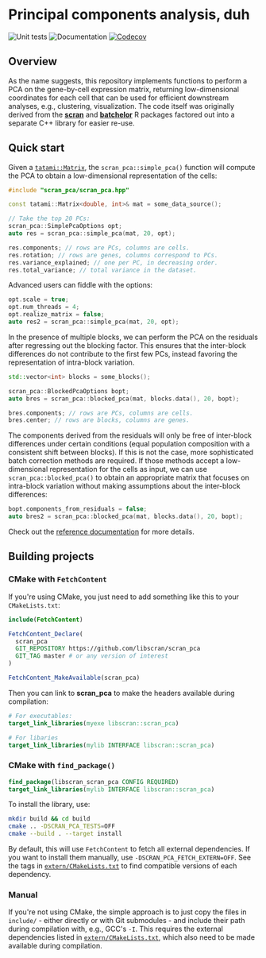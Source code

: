 # Principal components analysis, duh

![Unit tests](https://github.com/libscran/scran_pca/actions/workflows/run-tests.yaml/badge.svg)
![Documentation](https://github.com/libscran/scran_pca/actions/workflows/doxygenate.yaml/badge.svg)
[![Codecov](https://codecov.io/gh/libscran/scran_pca/graph/badge.svg?token=qklLZtJSE9)](https://codecov.io/gh/libscran/scran_pca)

## Overview

As the name suggests, this repository implements functions to perform a PCA on the gene-by-cell expression matrix,
returning low-dimensional coordinates for each cell that can be used for efficient downstream analyses, e.g., clustering, visualization.
The code itself was originally derived from the [**scran**](https://bioconductor.org/packages/scran) and [**batchelor**](https://bioconductor.org/packages/batchelor) R packages
factored out into a separate C++ library for easier re-use.

## Quick start

Given a [`tatami::Matrix`](https://github.com/tatami-inc/tatami), the `scran_pca::simple_pca()` function will compute the PCA to obtain a low-dimensional representation of the cells:

```cpp
#include "scran_pca/scran_pca.hpp"

const tatami::Matrix<double, int>& mat = some_data_source();

// Take the top 20 PCs:
scran_pca::SimplePcaOptions opt;
auto res = scran_pca::simple_pca(mat, 20, opt);

res.components; // rows are PCs, columns are cells.
res.rotation; // rows are genes, columns correspond to PCs.
res.variance_explained; // one per PC, in decreasing order.
res.total_variance; // total variance in the dataset.
```

Advanced users can fiddle with the options:

```cpp
opt.scale = true;
opt.num_threads = 4;
opt.realize_matrix = false;
auto res2 = scran_pca::simple_pca(mat, 20, opt);
```

In the presence of multiple blocks, we can perform the PCA on the residuals after regressing out the blocking factor.
This ensures that the inter-block differences do not contribute to the first few PCs, instead favoring the representation of intra-block variation.

```cpp
std::vector<int> blocks = some_blocks();

scran_pca::BlockedPcaOptions bopt;
auto bres = scran_pca::blocked_pca(mat, blocks.data(), 20, bopt);

bres.components; // rows are PCs, columns are cells.
bres.center; // rows are blocks, columns are genes.
```

The components derived from the residuals will only be free of inter-block differences under certain conditions (equal population composition with a consistent shift between blocks).
If this is not the case, more sophisticated batch correction methods are required.
If those methods accept a low-dimensional representation for the cells as input, 
we can use `scran_pca::blocked_pca()` to obtain an appropriate matrix that focuses on intra-block variation without making assumptions about the inter-block differences:

```cpp
bopt.components_from_residuals = false;
auto bres2 = scran_pca::blocked_pca(mat, blocks.data(), 20, bopt);
```

Check out the [reference documentation](https://libscran.github.io/scran_pca) for more details.

## Building projects

### CMake with `FetchContent`

If you're using CMake, you just need to add something like this to your `CMakeLists.txt`:

```cmake
include(FetchContent)

FetchContent_Declare(
  scran_pca
  GIT_REPOSITORY https://github.com/libscran/scran_pca
  GIT_TAG master # or any version of interest
)

FetchContent_MakeAvailable(scran_pca)
```

Then you can link to **scran_pca** to make the headers available during compilation:

```cmake
# For executables:
target_link_libraries(myexe libscran::scran_pca)

# For libaries
target_link_libraries(mylib INTERFACE libscran::scran_pca)
```

### CMake with `find_package()`

```cmake
find_package(libscran_scran_pca CONFIG REQUIRED)
target_link_libraries(mylib INTERFACE libscran::scran_pca)
```

To install the library, use:

```sh
mkdir build && cd build
cmake .. -DSCRAN_PCA_TESTS=OFF
cmake --build . --target install
```

By default, this will use `FetchContent` to fetch all external dependencies.
If you want to install them manually, use `-DSCRAN_PCA_FETCH_EXTERN=OFF`.
See the tags in [`extern/CMakeLists.txt`](extern/CMakeLists.txt) to find compatible versions of each dependency.

### Manual

If you're not using CMake, the simple approach is to just copy the files in `include/` - either directly or with Git submodules - and include their path during compilation with, e.g., GCC's `-I`.
This requires the external dependencies listed in [`extern/CMakeLists.txt`](extern/CMakeLists.txt), which also need to be made available during compilation.
